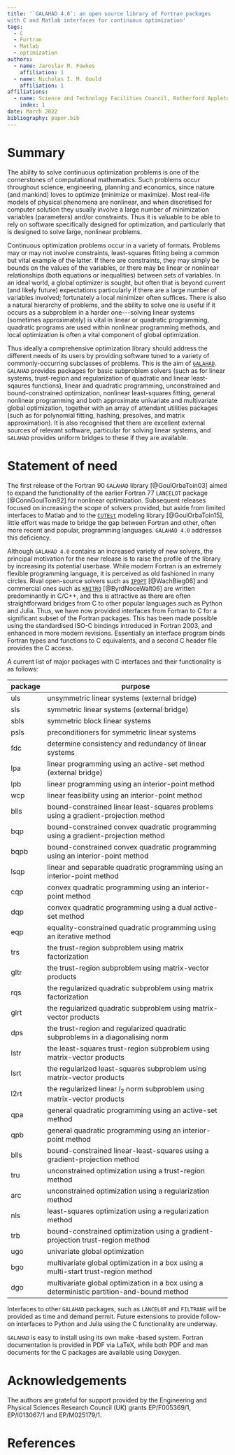 ```yaml
---
title: '`GALAHAD 4.0`: an open source library of Fortran packages
with C and Matlab interfaces for continuous optimization'
tags:
  - C
  - Fortran
  - Matlab
  - optimization
authors:
  - name: Jaroslav M. Fowkes
    affiliation: 1
  - name: Nicholas I. M. Gould
    affiliation: 1
affiliations:
  - name: Science and Technology Facilities Council, Rutherford Appleton Laboratory, Harwell Campus, Didcot, Oxfordshire, OX11 0QX, UK
    index: 1
date: March 2022
bibliography: paper.bib
---
```

# Summary

The ability to solve continuous optimization problems is one of the
cornerstones of computational mathematics. Such problems occur
throughout science, engineering, planning and economics, since nature
(and mankind) loves to optimize (minimize or maximize). Most real-life
models of physical phenomena are nonlinear, and when discretised for
computer solution they usually involve a large number of minimization
variables (parameters) and/or constraints. Thus it is valuable to be
able to rely on software specifically designed for optimization, and
particularly that is designed to solve large, nonlinear problems.

Continuous optimization problems occur in a variety of formats. Problems
may or may not involve constraints, least-squares fitting being a common
but vital example of the latter. If there are constraints, they may
simply be bounds on the values of the variables, or there may be linear
or nonlinear relationships (both equations or inequalities) between sets
of variables. In an ideal world, a global optimizer is sought, but often
that is beyond current (and likely future) expectations particularly if
there are a large number of variables involved; fortunately a local
minimizer often suffices. There is also a natural hierarchy of problems,
and the ability to solve one is useful if it occurs as a subproblem in a
harder one---solving linear systems (sometimes approximately) is vital
in linear or quadratic programming, quadratic programs are used within
nonlinear programming methods, and local optimization is often a vital
component of global optimization.

Thus ideally a comprehensive optimization library should address the
different needs of its users by providing software tuned to a variety of
commonly-occurring subclasses of problems. This is the aim of
[`GALAHAD`](https://github.com/ralna/GALAHAD). `GALAHAD` provides
packages for basic subproblem solvers (such as for linear systems,
trust-region and regularization of quadratic and linear least-sqaures
functions), linear and quadratic programming, unconstrained and
bound-constrained optimization, nonlinear least-squares fitting, general
nonlinear programming and both approximate univariate and multivariate
global optimization, together with an array of attendant utilities packages
(such as for polynomial fitting, hashing, presolves, and matrix
approximation).  It is also recognised that there are excellent external
sources of relevant software, particular for solving linear systems,
and `GALAHAD` provides uniform bridges to these if they are available.

# Statement of need

The first release of the Fortran 90 `GALAHAD` library [@GoulOrbaToin03]
aimed to  expand the functionality of the earlier Fortran 77
`LANCELOT` package [@ConnGoulToin92] for nonlinear optimization.
Subsequent releases focused on increasing the scope of solvers provided,
but aside from limited interfaces to Matlab and to the
[`CUTEst`](https://github.com/ralna/GALAHAD) modeling library
[@GoulOrbaToin15], little effort was made to
bridge the gap between Fortran and other, often more recent and popular,
programming languages. `GALAHAD 4.0` addresses this deficiency.

Although `GALAHAD 4.0` contains an increased variety of new solvers, the
principal motivation for the new release is to raise the profile of the
library by increasing its potential userbase. While modern Fortran is an
extremely flexible programming language, it is perceived as old fashioned
in many circles. Rival open-source solvers such as
[`IPOPT`](https:https://github.com/coin-or/Ipopt) [@WachBieg06] and
commercial ones such as
[`KNITRO`](https:https://www.artelys.com/docs/knitro/) [@ByrdNoceWalt06]
are written predominantly in C/C++, and this is attractive as there are
often straightforward bridges from C to other popular languages such as
Python and Julia. Thus, we have now provided interfaces from Fortran to C
for a significant subset of the Fortran packages. This has been
made possible using the standardised ISO-C bindings introduced in
Fortran 2003, and enhanced in more modern revisions. Essentially an
interface program binds Fortran types and functions to C equivalents, and
a second C header file provides the C access.

A current list of major packages with C interfaces and their functionality
is as follows:

| package  | purpose                                                                                    |
| :------- | -------                                                                                    |
| uls      | unsymmetric linear systems (external bridge)                                               |
| sls      | symmetric linear systems (external bridge)                                                 |
| sbls     | symmetric block linear systems                                                             |
| psls     | preconditioners for symmetric linear systems                                               |
| fdc      | determine consistency and redundancy of linear systems                                     |
| lpa      | linear programming using an active-set method (external bridge)                            |
| lpb      | linear programming using an interior-point method                                          |
| wcp      | linear feasibility using an interior-point method                                          |
| blls     | bound-constrained linear least-squares problems using a gradient-projection method         |
| bqp      | bound-constrained convex quadratic programming using a gradient-projection method          |
| bqpb     | bound-constrained convex quadratic programming using an interior-point method              |
| lsqp     | linear and separable quadratic programming using an interior-point method                  |
| cqp      | convex quadratic programming using an interior-point method                                |
| dqp      | convex quadratic programming using a dual active-set method                                |
| eqp      | equality-constrained quadratic programming using an iterative method                       |
| trs      | the trust-region subproblem using matrix factorization                                     |
| gltr     | the trust-region subproblem using matrix-vector products                                   |
| rqs      | the regularized quadratic subproblem using matrix factorization                            |
| glrt     | the regularized quadratic subproblem using matrix-vector products                          |
| dps      | the trust-region and regularized quadratic subproblems in a diagonalising norm             |
| lstr     | the least-squares trust-region subproblem using matrix-vector products                     |
| lsrt     | the regularized least-squares subproblem using matrix-vector products                      |
| l2rt     | the regularized linear $l_2$ norm subproblem using matrix-vector products                  |
| qpa      | general quadratic programming using an active-set method                                   |
| qpb      | general quadratic programming using an interior-point method                               |
| blls     | bound-constrained linear-least-squares using a gradient-projection method                  |
| tru      | unconstrained optimization using a trust-region method                                     |
| arc      | unconstrained optimization using a regularization method                                   |
| nls      | least-squares optimization using a regularization method                                   |
| trb      | bound-constrained optimization using a gradient-projection trust-region method             |
| ugo      | univariate global optimization                                                             |
| bgo      | multivariate global optimization in a box using a multi-start trust-region method          |
| dgo      | multivariate global optimization in a box using a deterministic partition-and-bound method |

Interfaces to other `GALAHAD` packages, such as `LANCELOT` and `FILTRANE`
will be provided as time and demand permit. Future extensions to provide
follow-on interfaces to Python and Julia using the C functionality are underway.

`GALAHAD` is easy to install using its own make -based system.  Fortran
documentation is provided in PDF via LaTeX, while both PDF and man
documents for the C packages are available using Doxygen.

# Acknowledgements

The authors are grateful for support provided by the Engineering and Physical
Sciences Research Council (UK) grants EP/F005369/1, EP/I013067/1 and
EP/M025179/1.

# References
